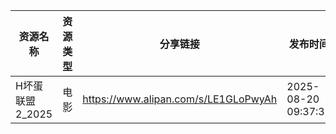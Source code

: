 | 资源名称        | 资源类型 | 分享链接                                 | 发布时间                |
| ----------- | ---- | ------------------------------------ | ------------------- |
| H坏蛋联盟2_2025 | 电影   | https://www.alipan.com/s/LE1GLoPwyAh | 2025-08-20 09:37:31 |
